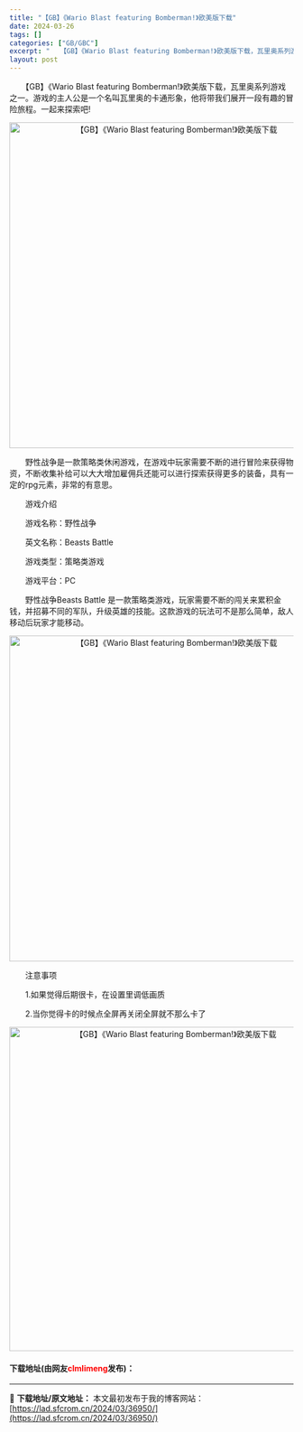```yaml
---
title: "【GB】《Wario Blast featuring Bomberman!》欧美版下载"
date: 2024-03-26
tags: []
categories: ["GB/GBC"]
excerpt: "　　【GB】《Wario Blast featuring Bomberman!》欧美版下载，瓦里奥系列游戏之一。游戏的主人公是一个名叫瓦里奥的卡通形象，他将带我们展开一段有趣的冒险旅程。一起来探索吧! 　　野性战争是一款策略类休闲游戏，在游戏中玩家需要不断的进行冒险来获得物资，不断收集补给可以大大增&hellip;"
layout: post
---
```


 <p>　　【GB】《Wario Blast featuring Bomberman!》欧美版下载，瓦里奥系列游戏之一。游戏的主人公是一个名叫瓦里奥的卡通形象，他将带我们展开一段有趣的冒险旅程。一起来探索吧!</p> <p align="center"><img align="" border="0" src="https://lad.sfcrom.cn/wp-content/uploads/2024/03/20240326_660286013ce4a.png" width="577" alt="【GB】《Wario Blast featuring Bomberman!》欧美版下载" /></p> <p>　　野性战争是一款策略类休闲游戏，在游戏中玩家需要不断的进行冒险来获得物资，不断收集补给可以大大增加雇佣兵还能可以进行探索获得更多的装备，具有一定的rpg元素，非常的有意思。</p> <p>　　游戏介绍</p> <p>　　游戏名称：野性战争</p> <p>　　英文名称：Beasts Battle</p> <p>　　游戏类型：策略类游戏</p> <p>　　游戏平台：PC</p> <p>　　野性战争Beasts Battle 是一款策略类游戏，玩家需要不断的闯关来累积金钱，并招募不同的军队，升级英雄的技能。这款游戏的玩法可不是那么简单，敌人移动后玩家才能移动。</p> <p align="center"><img align="" border="0" src="https://lad.sfcrom.cn/wp-content/uploads/2024/03/20240326_66028602bfb4d.png" width="577" alt="【GB】《Wario Blast featuring Bomberman!》欧美版下载" /></p> <p>　　注意事项</p> <p>　　1.如果觉得后期很卡，在设置里调低画质</p> <p>　　2.当你觉得卡的时候点全屏再关闭全屏就不那么卡了</p> <p align="center"><img align="" border="0" src="https://lad.sfcrom.cn/wp-content/uploads/2024/03/20240326_660286046392b.png" width="574" alt="【GB】《Wario Blast featuring Bomberman!》欧美版下载" /></p> <p><h4>下载地址(由网友<font color="red">clmlimeng</font>发布)：</h4></p> 

---
📖 **下载地址/原文地址：** 本文最初发布于我的博客网站：[https://lad.sfcrom.cn/2024/03/36950/](https://lad.sfcrom.cn/2024/03/36950/)

